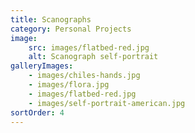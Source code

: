 ```yaml
---
title: Scanographs
category: Personal Projects
image:
    src: images/flatbed-red.jpg
    alt: Scanograph self-portrait
galleryImages:
    - images/chiles-hands.jpg
    - images/flora.jpg
    - images/flatbed-red.jpg
    - images/self-portrait-american.jpg
sortOrder: 4
---
```

